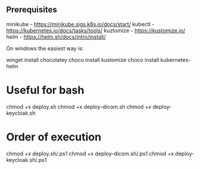 
## Prerequisites

minikube - https://minikube.sigs.k8s.io/docs/start/
kubectl - https://kubernetes.io/docs/tasks/tools/
kuztomize - https://kustomize.io/
helm - https://helm.sh/docs/intro/install/

On windows the easiest way is:

winget install chocolatey
choco install kustomize
choco install kubernetes-helm


# Useful for bash

chmod +x deploy.sh
chmod +x deploy-dicom.sh
chmod +x deploy-keycloak.sh

# Order of execution
chmod +x deploy.sh/.ps1
chmod +x deploy-dicom.sh/.ps1
chmod +x deploy-keycloak.sh/.ps1
